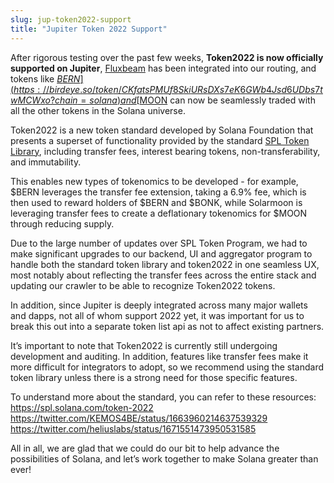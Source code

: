 ```yaml
---
slug: jup-token2022-support
title: "Jupiter Token 2022 Support"
---
```


After rigorous testing over the past few weeks, **Token2022 is now officially supported on Jupiter**, [Fluxbeam](https://fluxbeam.xyz/) has been integrated into our routing, and tokens like [$BERN](https://birdeye.so/token/CKfatsPMUf8SkiURsDXs7eK6GWb4Jsd6UDbs7twMCWxo?chain=solana) and [$MOON](https://birdeye.so/token/2kMpEJCZL8vEDZe7YPLMCS9Y3WKSAMedXBn7xHPvsWvi?chain=solana) can now be seamlessly traded with all the other tokens in the Solana universe. 

Token2022 is a new token standard developed by Solana Foundation that presents a superset of functionality provided by the standard [SPL Token Library](https://spl.solana.com/token), including transfer fees, interest bearing tokens, non-transferability, and immutability. 

This enables new types of tokenomics to be developed - for example, $BERN leverages the transfer fee extension, taking a 6.9% fee, which is then used to reward holders of $BERN and $BONK, while Solarmoon is leveraging transfer fees to create a deflationary tokenomics for $MOON through reducing supply.

Due to the large number of updates over SPL Token Program, we had to make significant upgrades to our backend, UI and aggregator program to handle both the standard token library and token2022 in one seamless UX, most notably about reflecting the transfer fees across the entire stack and updating our crawler to be able to recognize Token2022 tokens.

In addition, since Jupiter is deeply integrated across many major wallets and dapps, not all of whom support 2022 yet, it was important for us to break this out into a separate token list api as not to affect existing partners.

It’s important to note that Token2022 is currently still undergoing development and auditing. In addition, features like transfer fees make it more difficult for integrators to adopt, so we recommend using the standard token library unless there is a strong need for those specific features.

To understand more about the standard, you can refer to these resources:
https://spl.solana.com/token-2022
https://twitter.com/KEMOS4BE/status/1663960214637539329
https://twitter.com/heliuslabs/status/1671551473950531585 

All in all, we are glad that we could do our bit to help advance the possibilities of Solana, and let’s work together to make Solana greater than ever!